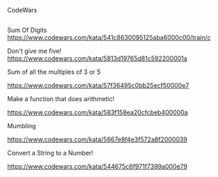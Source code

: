 CodeWars

##

Sum Of Digits
https://www.codewars.com/kata/541c8630095125aba6000c00/train/c

Don't give me five!
https://www.codewars.com/kata/5813d19765d81c592200001a

Sum of all the multiples of 3 or 5

https://www.codewars.com/kata/57f36495c0bb25ecf50000e7

Make a function that does arithmetic!

https://www.codewars.com/kata/583f158ea20cfcbeb400000a

Mumbling

https://www.codewars.com/kata/5667e8f4e3f572a8f2000039

Convert a String to a Number!

https://www.codewars.com/kata/544675c6f971f7399a000e79